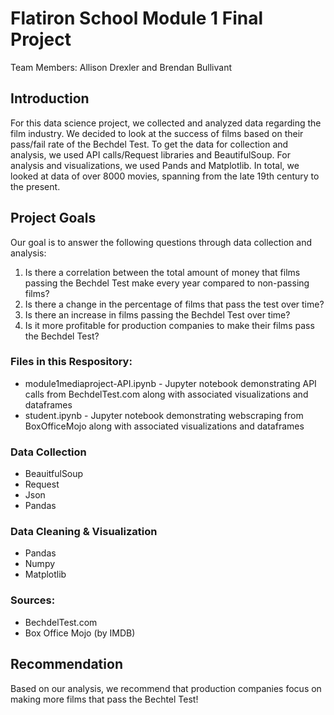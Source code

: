 # Flatiron School Module 1 Final Project
Team Members: Allison Drexler and Brendan Bullivant 

## Introduction
For this data science project, we collected and analyzed data regarding the film industry. We decided to look at the success of films based on their pass/fail rate of the Bechdel Test. To get the data for collection and analysis, we used API calls/Request libraries and BeautifulSoup. For analysis and visualizations, we used Pands and Matplotlib. In total, we looked at data of over 8000 movies, spanning from the late 19th century to the present.

## Project Goals
Our goal is to answer the following questions through data collection and analysis:
1. Is there a correlation between the total amount of money that films passing the Bechdel Test make every year compared to non-passing films?
2. Is there a change in the percentage of films that pass the test over time?
3. Is there an increase in films passing the Bechdel Test over time?
4. Is it more profitable for production companies to make their films pass the Bechdel Test?

### Files in this Respository:
- module1mediaproject-API.ipynb - Jupyter notebook demonstrating API calls from BechdelTest.com along with associated visualizations and dataframes
- student.ipynb - Jupyter notebook demonstrating webscraping from BoxOfficeMojo along with associated visualizations and dataframes

### Data Collection
- BeauitfulSoup
- Request
- Json
- Pandas

### Data Cleaning & Visualization
- Pandas
- Numpy
- Matplotlib

### Sources:
- BechdelTest.com
- Box Office Mojo (by IMDB)

## Recommendation
Based on our analysis, we recommend that production companies focus on making more films that pass the Bechtel Test!
